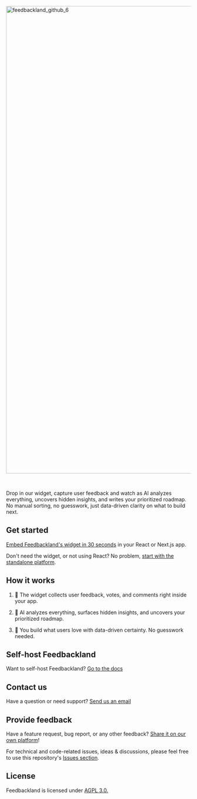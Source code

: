 
<img width="2473" height="1274" alt="feedbackland_github_6" src="https://github.com/user-attachments/assets/6f42920a-9949-44e8-a907-92e9fd33f7a3" />

&nbsp;

Drop in our widget, capture user feedback and watch as AI analyzes everything, uncovers hidden insights, and writes your prioritized roadmap. No manual sorting, no guesswork, just data-driven clarity on what to build next.

## Get started

[Embed Feedbackland's widget in 30 seconds](https://www.feedbackland.com/#embed) in your React or Next.js app.

Don't need the widget, or not using React? No problem, [start with the standalone platform](https://get-started.feedbackland.com).

## How it works

1. 💬 The widget collects user feedback, votes, and comments right inside your app.

2. 🤖 AI analyzes everything, surfaces hidden insights, and uncovers your prioritized roadmap.

3. 🚀 You build what users love with data-driven certainty. No guesswork needed.

## Self-host Feedbackland

Want to self-host Feedbackland? [Go to the docs](https://github.com/feedbackland/feedbackland/blob/main/SELFHOSTING.md)

## Contact us

Have a question or need support? [Send us an email](mailto:hello@feedbackland.com)

## Provide feedback

Have a feature request, bug report, or any other feedback? [Share it on our own platform](https://dogfood.feedbackland.com)!

For technical and code-related issues, ideas & discussions, please feel free to use this repository's [Issues section](https://github.com/feedbackland/feedbackland/issues).

## License

Feedbackland is licensed under [AGPL 3.0.](https://github.com/feedbackland/feedbackland?tab=AGPL-3.0-1-ov-file)
